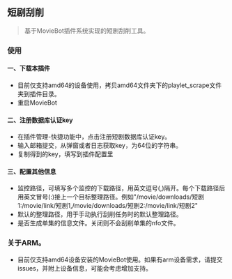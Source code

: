 ## 短剧刮削

> 基于MovieBot插件系统实现的短剧刮削工具。

### 使用

#### 一、下载本插件

- 目前仅支持amd64的设备使用，拷贝amd64文件夹下的playlet_scrape文件夹到插件目录。
- 重启MovieBot

#### 二、注册数据库认证key

- 在插件管理-快捷功能中，点击注册短剧数据库认证key。
- 输入邮箱提交，从弹窗或者日志获取key，为64位的字符串。
- 复制得到的key，填写到插件配置里

#### 三、配置其他信息

- 监控路径，可填写多个监控的下载路径，用英文逗号(,)隔开。每个下载路径后用英文冒号(:)接上一个目标整理路径。例如"/movie/downloads/短剧1:/movie/link/短剧1,/movie/downloads/短剧2:/movie/link/短剧2"
- 默认的整理路径，用于手动执行刮削任务时的默认整理路径。
- 是否生成单集的信息文件。关闭则不会刮削单集的nfo文件。

### 关于ARM。

- 目前仅支持amd64设备安装的MovieBot使用。如果有arm设备需求，请提交issues，并附上设备信息，可能会考虑增加支持。